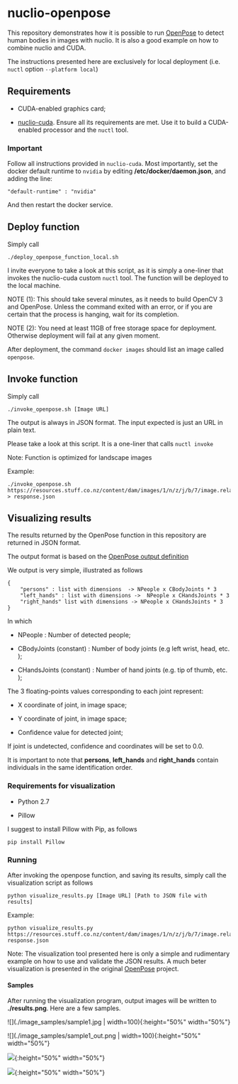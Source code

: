 # nuclio-openpose

This repository demonstrates how it is possible to run [OpenPose](https://github.com/CMU-Perceptual-Computing-Lab/openpose) to detect human bodies in images with nuclio. It is also a good example on how to combine nuclio and CUDA.

The instructions presented here are exclusively for local deployment (i.e. `nuctl` option `--platform local`)

## Requirements

* CUDA-enabled graphics card;

* [nuclio-cuda](https://github.com/marcojrfurtado/nuclio-cuda). Ensure all its requirements are met. Use it to build a CUDA-enabled processor and the `nuctl` tool.

### Important

Follow all instructions provided in `nuclio-cuda`. Most importantly, set the docker default runtime to `nvidia` by editing **/etc/docker/daemon.json**, and adding the line:

```
"default-runtime" : "nvidia"
```

And then restart the docker service.


## Deploy function

Simply call

```
./deploy_openpose_function_local.sh
```

I invite everyone to take a look at this script, as it is simply a one-liner that invokes the nuclio-cuda custom `nuctl` tool. The function will be deployed to the local machine.

NOTE (1): This should take several minutes, as it needs to build OpenCV 3 and OpenPose. Unless the command exited with an error, or if you are certain that the process is hanging, wait for its completion.

NOTE (2): You need at least 11GB of free storage space for deployment. Otherwise deployment will fail at any given moment.

After deployment, the command `docker images` should list an image called `openpose`.

## Invoke function

Simply call

```
./invoke_openpose.sh [Image URL]
```

The output is always in JSON format. The input expected is just an URL in plain text.

Please take a look at this script. It is a one-liner that calls `nuctl invoke`

Note: Function is optimized for landscape images


Example:

```
./invoke_openpose.sh https://resources.stuff.co.nz/content/dam/images/1/n/z/j/b/7/image.related.StuffLandscapeSixteenByNine.620x349.1nzjx5.png/1516496037265.jpg > response.json
```

## Visualizing results

The results returned by the OpenPose function in this repository are returned in JSON format.

The output format is based on the [OpenPose output definition](https://github.com/CMU-Perceptual-Computing-Lab/openpose/blob/master/doc/output.md)

We output is very simple, illustrated as follows

```
{
	"persons" : list with dimensions  -> NPeople x CBodyJoints * 3
	"left_hands" : list with dimensions ->  NPeople x CHandsJoints * 3
	"right_hands" list with dimensions -> NPeople x CHandsJoints * 3
}
```

In which

* NPeople : Number of detected people;

* CBodyJoints (constant) : Number of body joints (e.g left wrist, head, etc. );

* CHandsJoints (constant) : Number of hand joints (e.g. tip of thumb, etc. );

The 3 floating-points values corresponding to each joint represent:

* X coordinate of joint, in image space;

* Y coordinate of joint, in image space;

* Confidence value for detected joint;

If joint is undetected, confidence and coordinates will be set to 0.0.

It is important to note that **persons**, **left\_hands** and **right\_hands** contain individuals in the same identification order.



### Requirements for visualization

* Python 2.7

* Pillow

I suggest to install Pillow with Pip, as follows

```
pip install Pillow
```

### Running

After invoking the openpose function, and saving its results, simply call the visualization script as follows

```
python visualize_results.py [Image URL] [Path to JSON file with results]
```

Example:

```
python visualize_results.py https://resources.stuff.co.nz/content/dam/images/1/n/z/j/b/7/image.related.StuffLandscapeSixteenByNine.620x349.1nzjx5.png/1516496037265.jpg response.json
```

Note: The visualization tool presented here is only a simple and rudimentary example on how to use and validate the JSON results. A much beter visualization is presented in the original [OpenPose](https://github.com/CMU-Perceptual-Computing-Lab/openpose) project.

#### Samples

After running the visualization program, output images will be written to **./results.png**. Here are a few samples.

![](./image_samples/sample1.jpg | width=100){:height="50%" width="50%"}

![](./image_samples/sample1_out.png | width=100){:height="50%" width="50%"}

![](./image_samples/sample2.jpg){:height="50%" width="50%"}

![](./image_samples/sample2_out.png){:height="50%" width="50%"}
